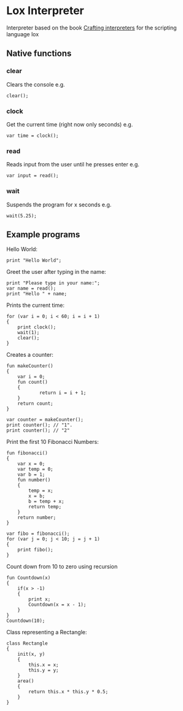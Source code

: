# Lox Interpreter
Interpreter based on the book [Crafting interpreters](https://craftinginterpreters.com/contents.html) for the scripting language lox
## Native functions
### clear
Clears the console e.g.
```
clear();
```
### clock
Get the current time (right now only seconds) e.g.
```
var time = clock();
```
### read
Reads input from the user until he presses enter e.g.
```
var input = read();
```
### wait
Suspends the program for x seconds e.g. 
```
wait(5.25);
```
## Example programs
Hello World:
```
print "Hello World";
```
Greet the user after typing in the name:
```
print "Please type in your name:";
var name = read();
print "Hello " + name;
```
Prints the current time:
```
for (var i = 0; i < 60; i = i + 1) 
{
	print clock();
	wait(1);
	clear();
}
```
Creates a counter:
```
fun makeCounter() 
{
  	var i = 0;
  	fun count() 
	{
    		return i = i + 1;
  	}
  	return count;
}

var counter = makeCounter();
print counter(); // "1".
print counter(); // "2"
```
Print the first 10 Fibonacci Numbers:
```
fun fibonacci()
{
	var x = 0;
	var temp = 0;
	var b = 1;
	fun number()
	{
		temp = x;
		x = b;
		b = temp + x;
		return temp;
	}
	return number;
}

var fibo = fibonacci();
for (var j = 0; j < 10; j = j + 1) 
{
	print fibo();
}
```
Count down from 10 to zero using recursion
```
fun Countdown(x)
{
	if(x > -1)
	{
		print x;
		Countdown(x = x - 1);
	}
}
Countdown(10);
```
Class representing a Rectangle:
```
class Rectangle
{
	init(x, y)
	{
		this.x = x;
		this.y = y;
	}
	area()
	{
		return this.x * this.y * 0.5;
	}
}  
```
